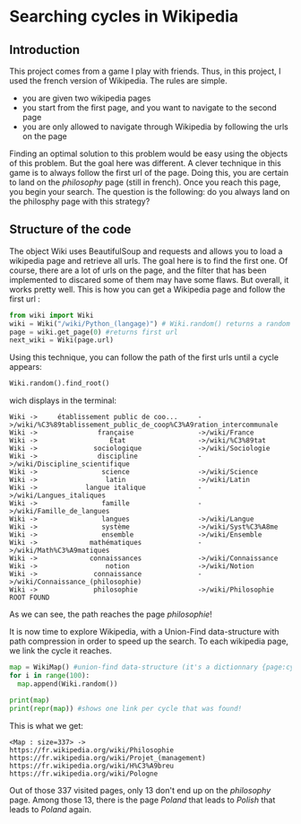 # Searching cycles in Wikipedia

## Introduction

This project comes from a game I play with friends. Thus, in this project, I used the french version of Wikipedia. The rules are simple.
- you are given two wikipedia pages
- you start from the first page, and you want to navigate to the second page
- you are only allowed to navigate through Wikipedia by following the urls on the page

Finding an optimal solution to this problem would be easy using the objects of this problem. But the goal here was different. A clever technique in this game is
to always follow the first url of the page. Doing this, you are certain to land on the *philosophy* page (still in french). Once you reach this page, you begin your search.
The question is the following: do you always land on the philosphy page with this strategy?

## Structure of the code

The object Wiki uses BeautifulSoup and requests and allows you to load a wikipedia page and retrieve all urls. The goal here is to find the first one. Of course, there are a lot of urls on the page, and the filter that has been implemented to discared some of them may have some flaws. But overall, it works pretty well. This is how you can get a Wikipedia page and follow the first url :

```python
from wiki import Wiki
wiki = Wiki("/wiki/Python_(langage)") # Wiki.random() returns a random page, using the wikipedia url for a random page
page = wiki.get_page(0) #returns first url
next_wiki = Wiki(page.url)
```

Using this technique, you can follow the path of the first urls until a cycle appears:

```python
Wiki.random().find_root()
```
wich displays in the terminal:

```
Wiki ->     établissement public de coo...     ->/wiki/%C3%89tablissement_public_de_coop%C3%A9ration_intercommunale
Wiki ->               française                ->/wiki/France
Wiki ->                  État                  ->/wiki/%C3%89tat
Wiki ->              sociologique              ->/wiki/Sociologie
Wiki ->               discipline               ->/wiki/Discipline_scientifique
Wiki ->                science                 ->/wiki/Science
Wiki ->                 latin                  ->/wiki/Latin
Wiki ->            langue italique             ->/wiki/Langues_italiques
Wiki ->                famille                 ->/wiki/Famille_de_langues
Wiki ->                langues                 ->/wiki/Langue
Wiki ->                système                 ->/wiki/Syst%C3%A8me
Wiki ->                ensemble                ->/wiki/Ensemble
Wiki ->             mathématiques              ->/wiki/Math%C3%A9matiques
Wiki ->             connaissances              ->/wiki/Connaissance
Wiki ->                 notion                 ->/wiki/Notion
Wiki ->              connaissance              ->/wiki/Connaissance_(philosophie)
Wiki ->              philosophie               ->/wiki/Philosophie
ROOT FOUND
```

As we can see, the path reaches the page *philosophie*!

It is now time to explore Wikipedia, with a Union-Find data-structure with path compression in order to speed up the search. To each wikipedia page, we link the cycle it reaches.

```python
map = WikiMap() #union-find data-structure (it's a dictionnary {page:cycle})
for i in range(100):
  map.append(Wiki.random())

print(map)
print(repr(map)) #shows one link per cycle that was found!
```

This is what we get:

```
<Map : size=337> ->
https://fr.wikipedia.org/wiki/Philosophie
https://fr.wikipedia.org/wiki/Projet_(management)
https://fr.wikipedia.org/wiki/H%C3%A9breu
https://fr.wikipedia.org/wiki/Pologne
```

Out of those 337 visited pages, only 13 don't end up on the *philosophy* page. Among those 13, there is the page *Poland* that leads to *Polish* that leads to *Poland* again.
